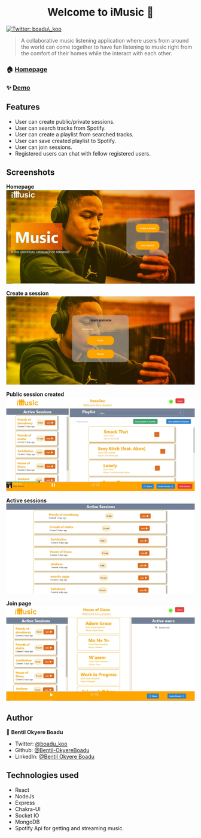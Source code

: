 <h1 align="center">Welcome to iMusic 👋</h1>
<p>
  <a href="https://twitter.com/boadu\_koo" target="_blank">
    <img alt="Twitter: boadu\_koo" src="https://img.shields.io/twitter/follow/boadu\_koo.svg?style=social" />
  </a>
</p>

> A collaborative music listening application where users from around the world can come together to have fun listening to music right from the comfort of their homes while the interact with each other.

### 🏠 [Homepage](https://imusique.netlify.app/)

### ✨ [Demo](https://imusique.netlify.app/)

## Features
* User can create public/private sessions.
* User can search tracks from Spotify.
* User can create a playlist from searched tracks.
* User can save created playlist to Spotify.
* User can join sessions.
* Registered users can chat with fellow registered users.

## Screenshots
**Homepage**
![screenshot](frontend/src/assets/imusic%20screenshots/homepage.JPG)

**Create a session**
![screenshot](frontend/src/assets/imusic%20screenshots/createsessionpage.JPG)

**Public session created**
![screenshot](frontend/src/assets/imusic%20screenshots/publicsessioncreated.JPG)

**Active sessions**
![screenshot](frontend/src/assets/imusic%20screenshots/activesessions.JPG)

**Join page**
![screenshot](frontend/src/assets/imusic%20screenshots/joinpage.JPG)


## Author

👤 **Bentil Okyere Boadu**

* Twitter: [@boadu_koo](https://twitter.com/boadu_koo)
* Github: [@Bentil-OkyereBoadu](https://github.com/Bentil-OkyereBoadu)
* LinkedIn: [@Bentil Okyere Boadu](https://linkedin.com/in/BentilOkyereBoadu)

## Technologies used

* React
* NodeJs
* Express
* Chakra-UI
* Socket IO
* MongoDB
* Spotify Api for getting and streaming music.

